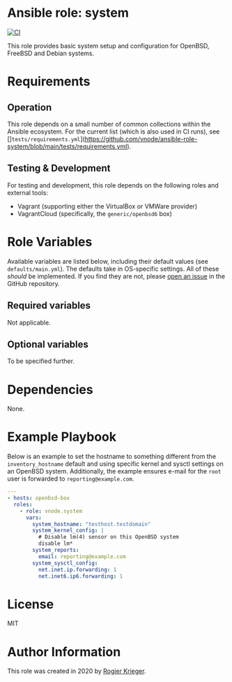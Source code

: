 # Ansible role: system

[![CI](https://github.com/vnode/ansible-role-system/actions/workflows/ci.yml/badge.svg)](https://github.com/vnode/ansible-role-system/actions/workflows/ci.yml)

This role provides basic system setup and configuration for OpenBSD, FreeBSD and Debian systems.

# Requirements

## Operation
This role depends on a small number of common collections within the
Ansible ecosystem. For the current list (which is also used in CI runs),
see []`tests/requirements.yml`](https://github.com/vnode/ansible-role-system/blob/main/tests/requirements.yml).

## Testing & Development
For testing and development, this role depends on the following roles and external tools:
- Vagrant (supporting either the VirtualBox or VMWare provider)
- VagrantCloud (specifically, the `generic/openbsd6` box)


# Role Variables
Available variables are listed below, including their default values (see `defaults/main.yml`).
The defaults take in OS-specific settings.  All of these *should* be implemented. If you find they are not, please [open an issue](https://github.com/vnode/ansible-role-ypclient/issues) in the GitHub repository.


## Required variables

Not applicable.


## Optional variables

To be specified further.

# Dependencies
None.


# Example Playbook
Below is an example to set the hostname to something different from the `inventory_hostname` default and using specific kernel and sysctl settings on an OpenBSD system. Additionally, the example ensures e-mail for the `root` user is forwarded to `reporting@example.com`.

```yaml
---
- hosts: openbsd-box
  roles:
    - role: vnode.system
      vars:
        system_hostname: "testhost.testdomain"
        system_kernel_config: |
          # Disable lm(4) sensor on this OpenBSD system
          disable lm*
        system_reports:
          email: reporting@example.com
        system_sysctl_config:
          net.inet.ip.forwarding: 1
          net.inet6.ip6.forwarding: 1
```


# License
MIT


# Author Information
This role was created in 2020 by [Rogier Krieger](https://vnode.net/).
